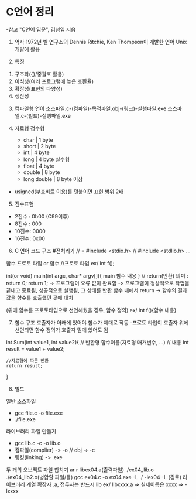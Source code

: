 # C언어 정리
-참고 "C언어 입문", 김성엽 지음

1. 역사
1972년 벨 연구소의 Dennis Ritchie, Ken Thompson이 개발한 언어
Unix 개발에 활용

2. 특징
1) 구조화({}/중괄호 활용)
2) 이식성(여러 프로그램에 높은 호환율)
3) 확장성(표현의 다양성)
4) 생산성

3. 컴파일형 언어
소스파일.c-(컴파일)-목적파일.obj-(링크)-실행파일.exe
소스파일.c-(빌드)-실행파일.exe

4. 자료형
정수형
    - char  | 1 byte
    - short | 2 byte
    - int   | 4 byte
    - long  | 4 byte
실수형
    - float         | 4 byte
    - double        | 8 byte
    - long double   | 8 byte 이상
- usigned(부호비트 이용)를 덧붙이면 표현 범위 2배

5. 진수표현
- 2진수 : 0b00 (C99이후)
- 8진수 : 000
- 10진수: 0000
- 16진수: 0x00

6. C 언어 코드 구조
#전처리기 // = #include <stdio.h> // #include <stdlib.h> ...

함수 프로토 타입 or 함수
//프로토 타입 ex/ int f();

int(or void) main(int argc, char* argv[]){
    main 함수 내용
}
// return(반환) 의미 :
return 0; return 1; -> 프로그램이 오류 없이 완료함
                    -> 프로그램이 정상적으로 작업을 끝내고 종료됨, 성공적으로 실행됨, 그 상태를 반환
함수 내에서 return -> 함수의 결과값을 함수를 호출했던 곳에 대치

(위에 함수를 프로토타입으로 선언해뒀을 경우, 함수 정의)
ex/ int f(){함수 내용}

7. 함수 구조
호출자가 아래에 있어야 함수가 제대로 작동
-프로토 타입이 호출자 위에 선언되면 함수 정의가 호출자 밑에 있어도 됨

int Sum(int value1, int value2){ // 반환형 함수이름(자료형 매개변수, ...)
    // 내용
    int result = value1 + value2; 
    
    //자료형에 따른 반환
    return result;
}

8. 빌드

일반 소스파일
- gcc file.c -o file.exe
- ./file.exe

라이브러리 파일 만들기
- gcc lib.c -c -o lib.o
- 컴파일(complier) -> -o // obj -> -c
- 링킹(linking) -> .exe

두 개의 오브젝트 파일 합치기
ar r libex04.a(출력파일) ./ex04_lib.o ./ex04_lib2.o(병합할 파일/들)
gcc ex04.c -o ex04.exe -L ./ -lex04 
-L (경로)
라이브러리 계열 확장자 .a, 접두사는 반드시 lib
ex/ libxxxx.a => 실제이름은 xxxx => -lxxxx 

